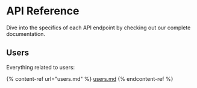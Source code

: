 # API Reference

Dive into the specifics of each API endpoint by checking out our complete documentation.

## Users

Everything related to users:

{% content-ref url="users.md" %}
[users.md](users.md)
{% endcontent-ref %}
